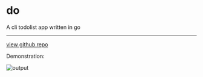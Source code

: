 # do

A cli todolist app written in go

---

[view github repo](https://github.com/trentslutzky/do) 

Demonstration: 

![output](https://user-images.githubusercontent.com/49824803/199353675-60df8afc-439e-40e7-88dd-6d0ad03e4469.gif)
